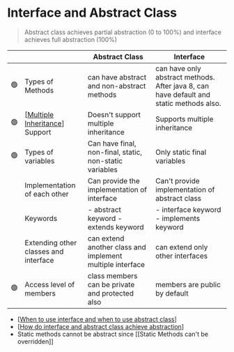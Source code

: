 # Interface and Abstract Class

> Abstract class achieves partial abstraction (0 to 100%) and interface achieves full abstraction (100%)

|   |                                        | Abstract Class                                            | Interface                                                                               |
|---|----------------------------------------|-----------------------------------------------------------|-----------------------------------------------------------------------------------------|
| 🟢 | Types of Methods                       | can have abstract and non-abstract methods                | can have only abstract methods. After java 8, can have default and static methods also. |
| 🟢 | [[Multiple Inheritance]] Support           | Doesn't support multiple inheritance                      | Supports multiple inheritance                                                           |
| 🟢 | Types of variables                     | Can have final, non-final, static, non-static variables   | Only static final variables                                                             |
|   | Implementation of each other           | Can provide the implementation of interface               | Can't provide implementation of abstract class                                          |
|   | Keywords                               | - abstract keyword - extends keyword                      | - interface keyword - implements keyword                                                |
|   | Extending other classes and interface  | can extend another class and implement multiple interface | can extend only other interfaces                                                        |
| 🟢 | Access level of members                | class members can be private and protected also           | members are public by default                                                           |

- [[When to use interface and when to use abstract class]]
- [[How do interface and abstract class achieve abstraction]]
- Static methods cannot be abstract since [[Static Methods can't be overridden]]

[//begin]: # "Autogenerated link references for markdown compatibility"
[Multiple Inheritance]: <Multiple Inheritance.md> "Multiple Inheritance"
[When to use interface and when to use abstract class]: <When to use interface and when to use abstract class.md> "When to use interface and when to use abstract class"
[How do interface and abstract class achieve abstraction]: <How do interface and abstract class achieve abstraction.md> "How do Interface and Abstract Class achieve abstraction"
[//end]: # "Autogenerated link references"